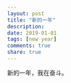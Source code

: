 ```yaml
---
layout: post
title: "新的一年" 
description: 
date: 2019-01-01
tags: [new year] 
comments: true
share: true
---
```


新的一年，我在奋斗。

[](https://p4.cdn.img9.top/ipfs/QmfT2dn256yDvv3CHK6YqZNPLhzPaYUuaLBbgjSHju5wUU?4.jpg)
